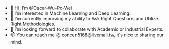 - 👋 Hi, I’m @Oscar-Wu-Po-Wei
- 👀 I’m interested in Machine Learning and Deep Learning.
- 🌱 I’m currently improving my ability to Ask Right Questions and Utilize Right Methodologies.
- 💞️ I’m looking forward to collaborate with Academic or Industrial Experts.
- 📫 You can reach me @ concen5168@livemail.tw, it's nice to sharing our mind.

<!---
Oscar-Wu-Po-Wei/Oscar-Wu-Po-Wei is a ✨ special ✨ repository because its `README.md` (this file) appears on your GitHub profile.
You can click the Preview link to take a look at your changes.
--->
